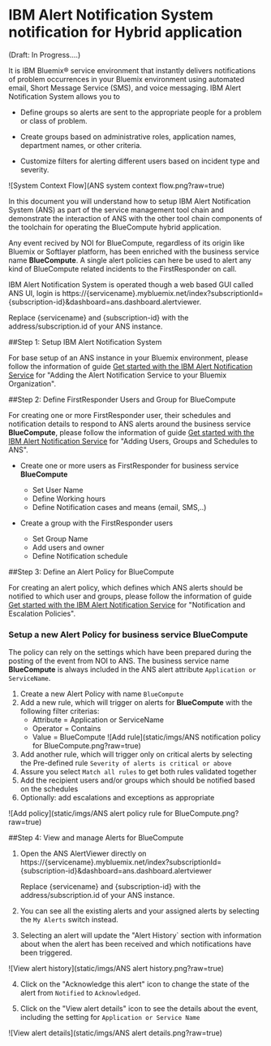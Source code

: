 # IBM Alert Notification System notification for Hybrid application

(Draft: In Progress....)

It is IBM Bluemix®	service environment that instantly	delivers notifications	of problem occurrences in your	Bluemix	environment	using automated email, Short Message Service (SMS), and voice	messaging.
IBM Alert Notification System allows you to 

+ Define groups	so alerts are sent to the appropriate	people for a problem or class of problem.

+ Create groups	based on administrative roles,	application	names, department names, or other criteria.	

+ Customize	filters	for	alerting different users based	on incident type and severity.	
  

![System Context Flow](ANS system context flow.png?raw=true)  

In this document you will understand how to setup IBM Alert Notification System (ANS) as part of the service management tool chain and demonstrate the interaction of ANS with the other tool chain components of the toolchain for operating the BlueCompute hybrid application.

Any event recived by NOI for BlueCompute, regardless of its origin like Bluemix or Softlayer platform, has been enriched with the business service name __BlueCompute__. A single alert policies can here be used to alert any kind of BlueCompute related incidents to the FirstResponder on call.


IBM Alert Notification System is operated though a web based GUI called ANS UI, login is https://{servicename}.mybluemix.net/index?subscriptionId={subscription-id}&dashboard=ans.dashboard.alertviewer.

Replace {servicename} and {subscription-id} with the address/subscription.id of your ANS instance.


##Step 1: Setup IBM Alert Notification System

For base setup of an ANS instance in your Bluemix environment, please follow the information of guide [Get started with the IBM Alert Notification Service](https://developer.ibm.com/cloudarchitecture/docs/service-management/ibm-alert-notification-service/) for "Adding the Alert Notification Service to your Bluemix Organization".

##Step 2: Define FirstResponder Users and Group for BlueCompute

For creating one or more FirstResponder user, their schedules and notification details to respond to ANS alerts around the business service __BlueCompute__, please follow the information of guide [Get started with the IBM Alert Notification Service](https://developer.ibm.com/cloudarchitecture/docs/service-management/ibm-alert-notification-service/) for "Adding Users, Groups and Schedules to ANS".

+ Create one or more users as FirstResponder for business service __BlueCompute__
    + Set User Name 
    + Define Working hours
    + Define Notification cases and means (email, SMS,..)

+ Create a group with the FirstResponder users
    + Set Group Name
    + Add users and owner
    + Define Notification schedule

##Step 3: Define an Alert Policy for BlueCompute

For creating an alert policy, which defines which ANS alerts should be notified to which user and groups, please follow the information of guide [Get started with the IBM Alert Notification Service](https://developer.ibm.com/cloudarchitecture/docs/service-management/ibm-alert-notification-service/) for "Notification and Escalation Policies".

### Setup a new Alert Policy for business service __BlueCompute__ 
The policy can rely on the settings which have been prepared during the posting of the event from NOI to ANS. The business service name __BlueCompute__ is always included in the ANS alert attribute `Application or ServiceName`. 

1. Create a new Alert Policy with name `BlueCompute`
2. Add a new rule, which will trigger on alerts for __BlueCompute__ with the following filter criterias:
    + Attribute = Application or ServiceName 
    + Operator  = Contains
    + Value     = BlueCompute
    ![Add rule](static/imgs/ANS notification policy for BlueCompute.png?raw=true)  
3. Add another rule, which will trigger only on critical alerts by selecting the Pre-defined rule `Severity of alerts is critical or above`
4. Assure you select `Match all rules` to get both rules validated together
5. Add the recipient users and/or groups which should be notified based on the schedules
6. Optionally: add escalations and exceptions as appropriate

![Add policy](static/imgs/ANS alert policy rule for BlueCompute.png?raw=true) 

##Step 4: View and manage Alerts for BlueCompute

1. Open the ANS AlertViewer directly on https://{servicename}.mybluemix.net/index?subscriptionId={subscription-id}&dashboard=ans.dashboard.alertviewer

    Replace {servicename} and {subscription-id} with the address/subscription.id of your ANS instance.
    
2. You can see all the existing alerts and your assigned alerts by selecting the `My Alerts` switch instead.


3. Selecting an alert will update the "Alert History` section with information about when the alert has been received and which notifications have been triggered.

![View alert history](static/imgs/ANS alert history.png?raw=true) 

4. Click on the "Acknowledge this alert" icon to change the state of the alert from `Notified` to `Acknowledged`.

5. Click on the "View alert details" icon to see the details about the event, including the setting for `Application or Service Name`

![View alert details](static/imgs/ANS alert details.png?raw=true) 





